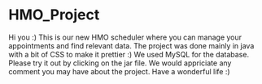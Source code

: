 # HMO_Project
Hi you :)
This is our new HMO scheduler where you can manage your appointments and find relevant data.
The project was done mainly in java with a bit of CSS to make it prettier :)
We used MySQL for the database.
Please try it out by clicking on the jar file.
We would appriciate any comment you may have about the project.
Have a wonderful life :)
